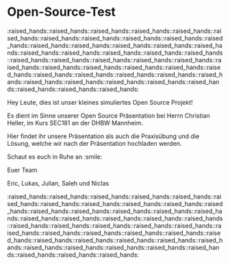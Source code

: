 # Open-Source-Test
<p>:raised_hands::raised_hands::raised_hands::raised_hands::raised_hands::raised_hands::raised_hands::raised_hands::raised_hands::raised_hands::raised_hands::raised_hands::raised_hands::raised_hands::raised_hands::raised_hands::raised_hands::raised_hands::raised_hands::raised_hands::raised_hands::raised_hands::raised_hands::raised_hands::raised_hands::raised_hands::raised_hands::raised_hands::raised_hands::raised_hands::raised_hands::raised_hands::raised_hands::raised_hands::raised_hands::raised_hands::raised_hands::raised_hands::raised_hands::raised_hands::raised_hands::raised_hands::raised_hands::raised_hands::raised_hands:</p>
<p> Hey Leute, dies ist unser kleines simuliertes Open Source Projekt!<p/>
<p>Es dient im Sinne unserer Open Source Präsentation bei Herrn Christian Heller, im Kurs SEC181 an der DHBW Mannheim.</p> 
<p></p>
<p> Hier findet ihr unsere Präsentation als auch die Praxisübung und die Lösung, welche wir nach der Präsentation hochladen werden.</p>
<p></p>
<p> Schaut es euch in Ruhe an :smile: </p>
<p> Euer Team </p>
<p> Eric, Lukas, Julian, Saleh und Niclas </p>
<p>:raised_hands::raised_hands::raised_hands::raised_hands::raised_hands::raised_hands::raised_hands::raised_hands::raised_hands::raised_hands::raised_hands::raised_hands::raised_hands::raised_hands::raised_hands::raised_hands::raised_hands::raised_hands::raised_hands::raised_hands::raised_hands::raised_hands::raised_hands::raised_hands::raised_hands::raised_hands::raised_hands::raised_hands::raised_hands::raised_hands::raised_hands::raised_hands::raised_hands::raised_hands::raised_hands::raised_hands::raised_hands::raised_hands::raised_hands::raised_hands::raised_hands::raised_hands::raised_hands::raised_hands::raised_hands:</p>
